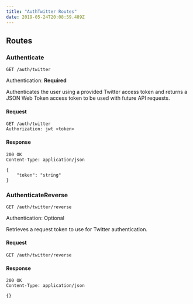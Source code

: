 ```yaml
---
title: "AuthTwitter Routes"
date: 2019-05-24T20:08:59.489Z
---
```




## Routes

### Authenticate
`GET /auth/twitter`

Authentication: **Required**

Authenticates the user using a provided Twitter access token and returns a JSON Web Token access token to be used with future API requests.

#### Request
```http
GET /auth/twitter
Authorization: jwt <token>
```

#### Response
```http
200 OK
Content-Type: application/json

{
    "token": "string"
}
```

### AuthenticateReverse
`GET /auth/twitter/reverse`

Authentication: Optional

Retrieves a request token to use for Twitter authentication.

#### Request
```http
GET /auth/twitter/reverse
```

#### Response
```http
200 OK
Content-Type: application/json

{}
```

